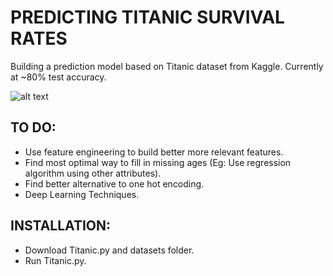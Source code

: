 <h1>PREDICTING TITANIC SURVIVAL RATES</h1>

Building a prediction model based on Titanic dataset from Kaggle. Currently at ~80% test accuracy. 

![alt text](https://i.gyazo.com/a61510a4a3fb52b9176c01cdf8dee80c.png "Test Accuracy")

<h2>TO DO: </h2>

* Use feature engineering to build better more relevant features.
* Find most optimal way to fill in missing ages (Eg: Use regression algorithm using other attributes).
* Find better alternative to one hot encoding.
* Deep Learning Techniques.

<h2>INSTALLATION:</h2>

* Download Titanic.py and datasets folder.
* Run Titanic.py.
